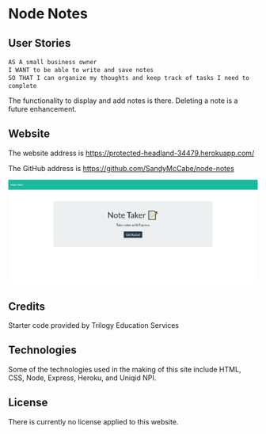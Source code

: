 # Node Notes

## User Stories
```
AS A small business owner
I WANT to be able to write and save notes
SO THAT I can organize my thoughts and keep track of tasks I need to complete
```
The functionality to display and add notes is there.  Deleting a note is a future enhancement.

## Website

The website address is https://protected-headland-34479.herokuapp.com/

The GitHub address is https://github.com/SandyMcCabe/node-notes

![alt text](NodeNotes.JPG "NoteTaker")

## Credits
Starter code provided by Trilogy Education Services

## Technologies 
Some of the technologies used in the making of this site include HTML, CSS, Node, Express, Heroku, and Uniqid NPI.

## License
There is currently no license applied to this website.